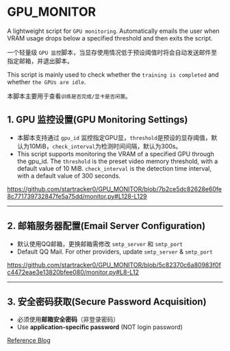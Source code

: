# GPU_MONITOR
A lightweight script for `GPU monitoring`. Automatically emails the user when VRAM usage drops below a specified threshold and then exits the script.  

一个轻量级 `GPU 监控`脚本，当显存使用情况低于预设阈值时将会自动发送邮件至指定邮箱，并退出脚本。

This script is mainly used to check whether the `training is completed` and whether `the GPUs are idle`.

本脚本主要用于查看`训练是否完成/显卡是否闲置`。


## 1. GPU 监控设置(GPU Monitoring Settings)
- 本脚本支持通过 `gpu_id` 监控指定GPU显，`threshold`是预设的显存阈值，默认为10MiB，`check_interval`为检测时间间隔，默认为300s。
- This script supports monitoring the VRAM of a specified GPU through the gpu_id. The `threshold` is the preset video memory threshold, with a default value of 10 MiB. `check_interval` is the detection time interval, with a default value of 300 seconds.
  
https://github.com/startracker0/GPU_MONITOR/blob/7b2ce5dc82628e60fe8c771739732847fe5a75dd/monitor.py#L128-L129

---

## 2. 邮箱服务器配置(Email Server Configuration)

- 默认使用QQ邮箱，更换邮箱需修改 `smtp_server` 和 `smtp_port`
- Default QQ Mail. For other providers, update `smtp_server` & `smtp_port`

https://github.com/startracker0/GPU_MONITOR/blob/5c82370c6a80983f0fc4472eae3e13820bfee080/monitor.py#L8-L12


---

## 3. 安全密码获取(Secure Password Acquisition)
- 必须使用**邮箱安全密码**（非登录密码）
- Use **application-specific password** (NOT login password)

[Reference Blog](https://blog.csdn.net/qq_42076902/article/details/131900459)

